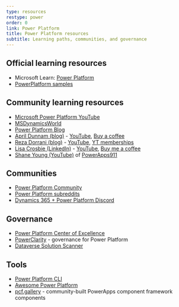 ```yaml
---
type: resources
restype: power
order: 0
link: Power Platform
title: Power Platform resources
subtitle: Learning paths, communities, and governance
---
```


## Official learning resources

* Microsoft Learn: [Power Platform](https://learn.microsoft.com/training/powerplatform/)
* [PowerPlatform samples](https://github.com/pnp/powerplatform-samples)

## Community learning resources

* [Microsoft Power Platform YouTube](https://www.youtube.com/@MicrosoftPowerPlatform)
* [MSDynamicsWorld](https://msdynamicsworld.com/)
* [Power Platform Blog](https://powerplatform.microsoft.com/blog/)
* [April Dunnam (blog)](https://www.sharepointsiren.com/) - [YouTube](https://www.youtube.com/@AprilDunnam/playlists), [Buy a coffee](https://buymeacoffee.com/aprildunnam)
* [Reza Dorrani (blog)](https://rezadorrani.com/) - [YouTube](https://www.youtube.com/@RezaDorrani/playlists), [YT memberships](https://www.youtube.com/rezadorrani/join)
* [Lisa Crosbie (LinkedIn)](https://www.linkedin.com/in/lisa-crosbie/) - [YouTube](https://www.youtube.com/@LisaCrosbie/playlists), [Buy me a coffee](https://buymeacoffee.com/lisacrosbie)
* [Shane Young (YouTube)](https://www.youtube.com/@ShanesCows/playlists) of [PowerApps911](https://www.powerapps911.com/blog)

## Communities

* [Power Platform Community](https://community.powerplatform.com/forums/)
* [Power Platform subreddits](https://www.reddit.com/r/Dataverse+MicrosoftFlow+PowerApps+PowerAutomate+PowerBI+PowerPlatform/)
* [Dynamics 365 + Power Platform Discord](https://discord.gg/sPSYyYgU39)

## Governance

* [Power Platform Center of Excellence](https://learn.microsoft.com/power-platform/guidance/coe/starter-kit)
* [PowerClarity](https://powerclarity.app/) - governance for Power Platform
* [Dataverse Solution Scanner](https://github.com/alirobe/dataverse-solution-scanner)

## Tools

* [Power Platform CLI](https://learn.microsoft.com/power-platform/developer/cli/introduction-power-platform-cli)
* [Awesome Power Platform](https://github.com/Power-Maverick/awesome-power-platform)
* [pcf.gallery](https://pcf.gallery/) - community-built PowerApps component framework components
